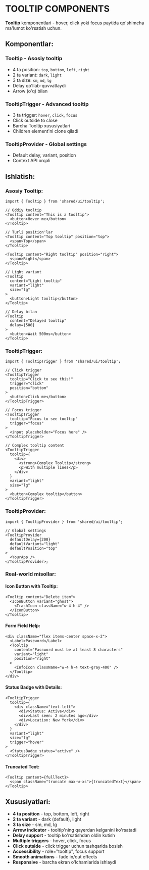 # TOOLTIP COMPONENTS

**Tooltip** komponentlari - hover, click yoki focus paytida qo'shimcha ma'lumot ko'rsatish uchun.

## Komponentlar:

### **Tooltip** - Asosiy tooltip

- 4 ta position: `top`, `bottom`, `left`, `right`
- 2 ta variant: `dark`, `light`
- 3 ta size: `sm`, `md`, `lg`
- Delay qo'llab-quvvatlaydi
- Arrow (o'q) bilan

### **TooltipTrigger** - Advanced tooltip

- 3 ta trigger: `hover`, `click`, `focus`
- Click outside to close
- Barcha Tooltip xususiyatlari
- Children element'ni clone qiladi

### **TooltipProvider** - Global settings

- Default delay, variant, position
- Context API orqali

## Ishlatish:

### Asosiy Tooltip:

```tsx
import { Tooltip } from 'shared/ui/tooltip';

// Oddiy tooltip
<Tooltip content="This is a tooltip">
  <button>Hover me</button>
</Tooltip>

// Turli position'lar
<Tooltip content="Top tooltip" position="top">
  <span>Top</span>
</Tooltip>

<Tooltip content="Right tooltip" position="right">
  <span>Right</span>
</Tooltip>

// Light variant
<Tooltip
  content="Light tooltip"
  variant="light"
  size="lg"
>
  <button>Light tooltip</button>
</Tooltip>

// Delay bilan
<Tooltip
  content="Delayed tooltip"
  delay={500}
>
  <button>Wait 500ms</button>
</Tooltip>
```

### TooltipTrigger:

```tsx
import { TooltipTrigger } from 'shared/ui/tooltip';

// Click trigger
<TooltipTrigger
  tooltip="Click to see this!"
  trigger="click"
  position="bottom"
>
  <button>Click me</button>
</TooltipTrigger>

// Focus trigger
<TooltipTrigger
  tooltip="Focus to see tooltip"
  trigger="focus"
>
  <input placeholder="Focus here" />
</TooltipTrigger>

// Complex tooltip content
<TooltipTrigger
  tooltip={
    <div>
      <strong>Complex Tooltip</strong>
      <p>With multiple lines</p>
    </div>
  }
  variant="light"
  size="lg"
>
  <button>Complex tooltip</button>
</TooltipTrigger>
```

### TooltipProvider:

```tsx
import { TooltipProvider } from 'shared/ui/tooltip';

// Global settings
<TooltipProvider
  defaultDelay={200}
  defaultVariant="light"
  defaultPosition="top"
>
  <YourApp />
</TooltipProvider>;
```

### Real-world misollar:

#### Icon Button with Tooltip:

```tsx
<Tooltip content="Delete item">
  <IconButton variant="ghost">
    <TrashIcon className="w-4 h-4" />
  </IconButton>
</Tooltip>
```

#### Form Field Help:

```tsx
<div className="flex items-center space-x-2">
  <Label>Password</Label>
  <Tooltip
    content="Password must be at least 8 characters"
    variant="light"
    position="right"
  >
    <InfoIcon className="w-4 h-4 text-gray-400" />
  </Tooltip>
</div>
```

#### Status Badge with Details:

```tsx
<TooltipTrigger
  tooltip={
    <div className="text-left">
      <div>Status: Active</div>
      <div>Last seen: 2 minutes ago</div>
      <div>Location: New York</div>
    </div>
  }
  variant="light"
  size="lg"
  trigger="hover"
>
  <StatusBadge status="active" />
</TooltipTrigger>
```

#### Truncated Text:

```tsx
<Tooltip content={fullText}>
  <span className="truncate max-w-xs">{truncatedText}</span>
</Tooltip>
```

## Xususiyatlari:

- **4 ta position** - top, bottom, left, right
- **2 ta variant** - dark (default), light
- **3 ta size** - sm, md, lg
- **Arrow indicator** - tooltip'ning qayerdan kelganini ko'rsatadi
- **Delay support** - tooltip ko'rsatishdan oldin kutish
- **Multiple triggers** - hover, click, focus
- **Click outside** - click trigger uchun tashqarida bosish
- **Accessibility** - role="tooltip", focus support
- **Smooth animations** - fade in/out effects
- **Responsive** - barcha ekran o'lchamlarida ishlaydi
